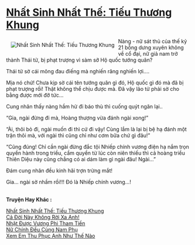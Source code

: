<a href="https://utruyen.com/truyen/nhat-sinh-nhat-the-tieu-thuong-khung/19304/" title="Nhất Sinh Nhất Thế: Tiếu Thương Khung"><h1>Nhất Sinh Nhất Thế: Tiếu Thương Khung</h1></a><div style="display:table"><img align="right" style="float: left; padding: 10px;" src="https://utruyen.com/images/story/200x260/nhat-sinh-nhat-the-tieu-thuong-khung.jpg" alt="Nhất Sinh Nhất Thế: Tiếu Thương Khung">Nàng - nữ sát thủ của thế kỷ 21 bỗng dưng xuyên không về cổ đại, nữ giả nam trở thành Thái tử, bị phạt trượng vì sàm sỡ Hộ quốc tướng quân?<p></p>Thái tử sờ cái mông đau điếng mà nghiến răng nghiến lợi.... <p></p>Mịa nó chứ! Chưa kịp sờ cái tên tướng quân gì đó, Hộ quốc gì đó mà đã bị phạt trượng rồi! Thật không thể chịu được mà. Đã vậy lão tử phải sờ cho bằng được mới đỡ tức...<p></p>Cung nhân thấy nàng hầm hừ đi báo thù thì cuống quýt ngăn lại..<p></p>“Gia, ngài đừng đi mà, Hoàng thượng vừa đánh ngài xong!”<p></p>“Ài, thôi bỏ đi, ngài muốn đi thì cứ đi vậy! Cùng lắm là lại bị bệ hạ đánh một trận thôi mà, với ngài thì cũng chỉ như cơm bữa chứ gì đâu!”<p></p>“Cũng đúng! Chỉ cần ngài đừng đắc tội Nhiếp chính vương điện hạ nắm trọn quyền hành trong triều, cầm quyền từ lúc còn niên thiếu thì cả hoàng triều Thiên Diệu này cũng chẳng có ai dám làm gì ngài đâu! Ngài…”<p></p>Đám cung nhân đều kinh hãi trợn trừng mắt!<p></p>Gia… ngài sờ nhầm rồi!!! Đó là Nhiếp chính vương…!</div><p><br><b>Truyện Hay Khác :</b></p><a href="https://utruyen.com/truyen/nhat-sinh-nhat-the-tieu-thuong-khung/19304/" alt="Nhất Sinh Nhất Thế: Tiếu Thương Khung">Nhất Sinh Nhất Thế: Tiếu Thương Khung</a><br/><a href="https://utruyen.com/truyen/ca-doi-nay-khong-roi-xa-anh/19293/" alt="Cả Đời Này Không Rời Xa Anh!">Cả Đời Này Không Rời Xa Anh!</a><br/><a href="https://github.com/quanluxury/ngontinh_top100/tree/master/truyenhay/19131" alt="Nhặt Được Vương Phi Tham Tiền">Nhặt Được Vương Phi Tham Tiền</a><br/><a href="https://github.com/quanluxury/ngontinh_top100/tree/master/truyenhay/19191" alt="Nữ Chính Đều Cùng Nam Phụ">Nữ Chính Đều Cùng Nam Phụ</a><br/><a href="https://www.google.com.bn/url?q=https%3A%2F%2Futruyen.com%2Ftruyen%2Fxem-em-thu-phuc-anh-nhu-the-nao%2F19188%2F" alt="Xem Em Thu Phục Anh Như Thế Nào">Xem Em Thu Phục Anh Như Thế Nào</a><br/>